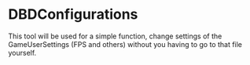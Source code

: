 # DBDConfigurations
This tool will be used for a simple function, change settings of the GameUserSettings (FPS and others) without you having to go to that file yourself.
